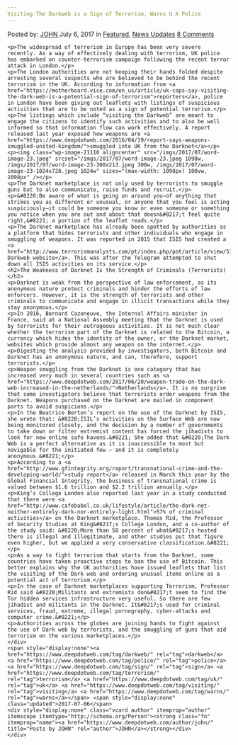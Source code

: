 ```yaml
---
Visiting The Darkweb is a Sign of Terrorism, Warns U.K Police
---
```

<article class="post-listing post-21105 post type-post status-publish format-standard has-post-thumbnail hentry  tag-darkweb tag-police tag-sign tag-terrorism tag-uk tag-visiting tag-warns">
    <div class="post-inner">
        <span>Posted by: <a href="https://www.deepdotweb.com/author/john/" title="">JOHN </a></span>
    <span>July 6, 2017</span>
    <span>in <a href="https://www.deepdotweb.com/category/deepdot-news/" rel="category tag">Featured</a>, <a href="https://www.deepdotweb.com/category/news-updates/" rel="category tag">News Updates</a></span>
    <span><a href="https://www.deepdotweb.com/2017/07/06/visiting-darkweb-sign-terrorism-warns-u-k-police/#comments">8 Comments</a></span>
    </p>
    <div class="clear"></div>
    
    <p>The widespread of terrorism in Europe has been very severe recently. As a way of effectively dealing with terrorism, UK police has embarked on counter-terrorism campaign following the recent terror attack in London.</p>
    <p>The London authorities are not keeping their hands folded despite arresting several suspects who are believed to be behind the recent terrorism in the UK. According to information from <a href="https://motherboard.vice.com/en_us/article/uk-cops-say-visiting-the-dark-web-is-a-potential-sign-of-terrorism">reporters</a>, police in London have been giving out leaflets with listings of suspicious activities that are to be noted as a sign of potential terrorism.</p>
    <p>The listings which include “visiting the Darkweb” are meant to engage the citizens to identify such activities and to also be well informed so that information flow can work effectively. A report released last year exposed how weapons are <a href="https://www.deepdotweb.com/2016/04/19/report-says-weapons-smuggled-united-kingdom/">smuggled into UK from the Darknet</a></p>
    <p><img class="wp-image-21110 aligncenter" src="/imgs/2017/07/word-image-23.jpeg" srcset="/imgs/2017/07/word-image-23.jpeg 1098w, /imgs/2017/07/word-image-23-300x213.jpeg 300w, /imgs/2017/07/word-image-23-1024x728.jpeg 1024w" sizes="(max-width: 1098px) 100vw, 1098px" /></p>
    <p>The Darknet marketplace is not only used by terrorists to smuggle guns but to also communicate, raise funds and recruit.</p>
    <p>&#8220;Be aware of what is going on around you—of anything that strikes you as different or unusual, or anyone that you feel is acting suspiciously—it could be someone you know or even someone or something you notice when you are out and about that doesn&#8217;t feel quite right,&#8221; a portion of the leaflet reads.</p>
    <p>The Darknet marketplace has already been spotted by authorities as a platform that hides terrorists and other individuals who engage in smuggling of weapons. It was reported in 2015 that ISIS had created a <a href="http://www.terrorismanalysts.com/pt/index.php/pot/article/view/513/html">propaganda Darkweb website</a>. This was after the Telegram attempted to shut down all ISIS activities on its service.</p>
    <h2>The Weakness of Darknet Is the Strength of Criminals (Terrorists)</h2>
    <p>Darknet is weak from the perspective of law enforcement, as its anonymous nature protect criminals and hinder the efforts of law enforcers. However, it is the strength of terrorists and other criminals to communicate and engage in illicit transactions while they stay anonymous.</p>
    <p>In 2016, Bernard Cazeneuve, the Internal Affairs minister in France, said at a National Assembly meeting that the Darknet is used by terrorists for their outrageous activities. It is not much clear whether the terrorism part of the Darknet is related to the Bitcoin, a currency which hides the identity of the owner, or the Darknet market, websites which provide almost any weapon on the internet.</p>
    <p>Digesting the analysis provided by investigators, both Bitcoin and Darknet has an anonymous nature, and can, therefore, support terrorists.</p>
    <p>Weapon smuggling from the Darknet is one category that has increased very much in several countries such as <a href="https://www.deepdotweb.com/2017/06/20/weapon-trade-on-the-dark-web-increased-in-the-netherlands/">Netherlands</a>. It is no surprise that some investigators believe that terrorists order weapons from the Darknet. Weapons purchased on the Darknet are mailed in component parts to avoid suspicions.</p>
    <p>In the Beatrice Berton’s report on the use of the Darknet by ISIS, she wrote that: &#8220;ISIL’s activities on the Surface Web are now being monitored closely, and the decision by a number of governments to take down or filter extremist content has forced the jihadists to look for new online safe havens.&#8221; She added that &#8220;The Dark Web is a perfect alternative as it is inaccessible to most but navigable for the initiated few – and it is completely anonymous.&#8221;</p>
    <p>According to a <a href="http://www.gfintegrity.org/report/transnational-crime-and-the-developing-world/">study report</a> released in March this year by the Global Financial Integrity, the business of transnational crime is valued between $1.6 trillion and $2.2 trillion annually.</p>
    <p>King’s College London also reported last year in a study conducted that there were <a href="http://www.cafebabel.co.uk/lifestyle/article/the-dark-net-neither-entirely-dark-nor-entirely-light.html">57% of criminal activities</a> on the Darknet marketplace. Thomas Rid, the Professor of Security Studies at King&#8217;s College London, and a co-author of the study said: &#8220;More than 50 percent of what&#8217;s hosted there is illegal and illegitimate, and other studies put that figure even higher, but we applied a very conservative classification.&#8221;</p>
    <p>As a way to fight terrorism that starts from the Darknet, some countries have taken proactive steps to ban the use of Bitcoin. This better explains why the UK authorities have issued leaflets that list the visiting of the Dark web and ordering unusual items online as a potential act of terrorism.</p>
    <p>In the case of Darknet marketplaces supporting Terrorism, Professor Rid said &#8220;Militants and extremists don&#8217;t seem to find the Tor hidden services infrastructure very useful. So there are few jihadist and militants in the Darknet. It&#8217;s used for criminal services, fraud, extreme, illegal pornography, cyber-attacks and computer crime.&#8221;</p>
    <p>Authorities across the globes are joining hands to fight against the use of Dark web by terrorists, and the smuggling of guns that aid terrorism on the various marketplaces.</p>
    </div>
    <span style="display:none"><a href="https://www.deepdotweb.com/tag/darkweb/" rel="tag">darkweb</a> <a href="https://www.deepdotweb.com/tag/police/" rel="tag">police</a> <a href="https://www.deepdotweb.com/tag/sign/" rel="tag">sign</a> <a href="https://www.deepdotweb.com/tag/terrorism/" rel="tag">terrorism</a> <a href="https://www.deepdotweb.com/tag/uk/" rel="tag">uk</a> <a href="https://www.deepdotweb.com/tag/visiting/" rel="tag">visiting</a> <a href="https://www.deepdotweb.com/tag/warns/" rel="tag">warns</a></span> <span style="display:none" class="updated">2017-07-06</span>
    <div style="display:none" class="vcard author" itemprop="author" itemscope itemtype="http://schema.org/Person"><strong class="fn" itemprop="name"><a href="https://www.deepdotweb.com/author/john/" title="Posts by JOHN" rel="author">JOHN</a></strong></div>
    </div>
</article>

